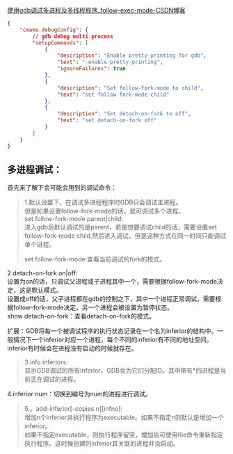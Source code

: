 
[使用gdb调试多进程及多线程程序\_follow-exec-mode-CSDN博客](https://blog.csdn.net/qq_34992845/article/details/72858566?utm_medium=distribute.pc_relevant.none-task-blog-2~default~baidujs_baidulandingword~default-1-72858566-blog-122217880.235^v43^pc_blog_bottom_relevance_base4&spm=1001.2101.3001.4242.2&utm_relevant_index=4)


```json
{
    "cmake.debugConfig": {
        // gdb debug multi process
        "setupCommands": [
            {
                "description": "Enable pretty-printing for gdb",
                "text": "-enable-pretty-printing",
                "ignoreFailures": true
            },
            {
                "description": "Set follow-fork-mode to child",
                "text": "set follow-fork-mode child"
            },
            {
                "description": "Set detach-on-fork to off",
                "text": "set detach-on-fork off"
            }
        ]
    }
}
```

## 多进程调试：

首先来了解下会可能会用到的调试命令：

> 1.默认设置下，在调试多进程程序时GDB只会调试主进程。  
> 但是如果设置follow-fork-mode的话，就可调试多个进程。  
> set follow-fork-mode parent|child:  
> 进入gdb后默认调试的是parent，若是想要调试child的话，需要设置set follow-fork-mode child,然后进入调试。但是这种方式在同一时间只能调试单个进程。
> 
> set follow-fork-mode:查看当前调试的fork的模式。

2.detach-on-fork on|off:  
设置为on的话，只调试父进程或子进程其中一个，需要根据follow-fork-mode决定，这是默认模式。  
设置成off的话，父子进程都在gdb的控制之下，其中一个进程正常调试，需要根据follow-fork-mode决定，另一个进程会被设置为暂停状态。  
show detach-on-fork：查看detach-on-fork的模式。

扩展：GDB将每一个被调试程序的执行状态记录在一个名为inferior的结构中。一般情况下一个inferior对应一个进程，每个不同的inferior有不同的地址空间。inferior有时候会在进程没有启动的时候就存在。

> 3.info inferiors:  
> 显示GDB调试的所有inferior，GDB会为它们分配ID。其中带有*的进程是当前正在调试的进程。

4.inferior num：切换到编号为num的进程进行调试。

> 5,。add-inferior[-copies n][infno]:  
> 增加n个inferior并执行程序为executable。如果不指定n则默认是增加一个inferior。  
> 如果不指定executable，则执行程序留空，增加后可使用file命令重新指定执行程序。这时候创建的inferior其关联的进程并没启动。